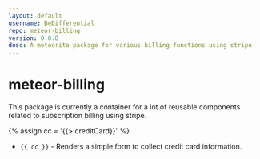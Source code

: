 ```yaml
---
layout: default
username: BeDifferential
repo: meteor-billing
version: 0.0.8
desc: A meteorite package for various billing functions using stripe
---
```

# meteor-billing

This package is currently a container for a lot of reusable components related to subscription billing using stripe.

{% assign cc = '{{> creditCard}}' %}
* `{{ cc }}` - Renders a simple form to collect credit card information.
